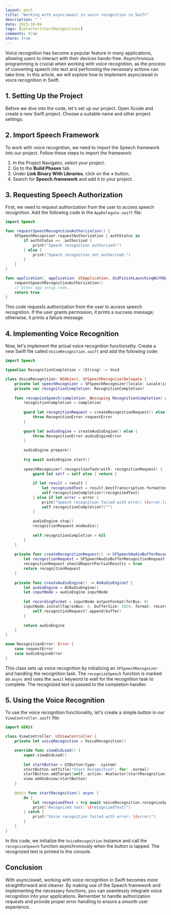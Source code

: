 ```yaml
---
layout: post
title: "Working with async/await in voice recognition in Swift"
description: " "
date: 2023-10-04
tags: [selector(startRecognition)]
comments: true
share: true
---
```


Voice recognition has become a popular feature in many applications, allowing users to interact with their devices hands-free. Asynchronous programming is crucial when working with voice recognition, as the process of converting speech into text and performing the necessary actions can take time. In this article, we will explore how to implement async/await in voice recognition in Swift.

## 1. Setting Up the Project

Before we dive into the code, let's set up our project. Open Xcode and create a new Swift project. Choose a suitable name and other project settings.

## 2. Import Speech Framework

To work with voice recognition, we need to import the Speech framework into our project. Follow these steps to import the framework:

1. In the Project Navigator, select your project.
2. Go to the **Build Phases** tab.
3. Under **Link Binary With Libraries**, click on the **+** button.
4. Search for **Speech.framework** and add it to your project.

## 3. Requesting Speech Authorization

First, we need to request authorization from the user to access speech recognition. Add the following code in the `AppDelegate.swift` file:

```swift
import Speech

func requestSpeechRecognitionAuthorization() {
    SFSpeechRecognizer.requestAuthorization { authStatus in
        if authStatus == .authorized {
            print("Speech recognition authorized!")
        } else {
            print("Speech recognition not authorized.")
        }
    }
}

func application(_ application: UIApplication, didFinishLaunchingWithOptions launchOptions: [UIApplication.LaunchOptionsKey: Any]?) -> Bool {
    requestSpeechRecognitionAuthorization()
    // Other app setup code...
    return true
}
```

This code requests authorization from the user to access speech recognition. If the user grants permission, it prints a success message; otherwise, it prints a failure message.

## 4. Implementing Voice Recognition

Now, let's implement the actual voice recognition functionality. Create a new Swift file called `VoiceRecognition.swift` and add the following code:

```swift
import Speech

typealias RecognitionCompletion = (String) -> Void

class VoiceRecognition: NSObject, SFSpeechRecognizerDelegate {
    private let speechRecognizer = SFSpeechRecognizer(locale: Locale(identifier: "en-US"))
    private var recognitionCompletion: RecognitionCompletion?
    
    func recognizeSpeech(completion: @escaping RecognitionCompletion) async throws {
        recognitionCompletion = completion
        
        guard let recognitionRequest = createRecognitionRequest() else {
            throw RecognitionError.requestError
        }
        
        guard let audioEngine = createAudioEngine() else {
            throw RecognitionError.audioEngineError
        }
        
        audioEngine.prepare()
        
        try await audioEngine.start()
        
        speechRecognizer?.recognitionTask(with: recognitionRequest) { [weak self] (result, error) in
            guard let self = self else { return }
            
            if let result = result {
                let recognizedText = result.bestTranscription.formattedString
                self.recognitionCompletion?(recognizedText)
            } else if let error = error {
                print("Speech recognition failed with error: \(error.localizedDescription)")
                self.recognitionCompletion?("")
            }
            
            audioEngine.stop()
            recognitionRequest.endAudio()
            
            self.recognitionCompletion = nil
        }
    }
    
    private func createRecognitionRequest() -> SFSpeechAudioBufferRecognitionRequest? {
        let recognitionRequest = SFSpeechAudioBufferRecognitionRequest()
        recognitionRequest.shouldReportPartialResults = true
        return recognitionRequest
    }
    
    private func createAudioEngine() -> AVAudioEngine? {
        let audioEngine = AVAudioEngine()
        let inputNode = audioEngine.inputNode
        
        let recordingFormat = inputNode.outputFormat(forBus: 0)
        inputNode.installTap(onBus: 0, bufferSize: 1024, format: recordingFormat) { (buffer, _) in
            self.recognitionRequest?.append(buffer)
        }
        
        return audioEngine
    }
}

enum RecognitionError: Error {
    case requestError
    case audioEngineError
}
```

This class sets up voice recognition by initializing an `SFSpeechRecognizer` and handling the recognition task. The `recognizeSpeech` function is marked as `async` and uses the `await` keyword to wait for the recognition task to complete. The recognized text is passed to the completion handler.

## 5. Using the Voice Recognition

To use the voice recognition functionality, let's create a simple button in our `ViewController.swift` file:

```swift
import UIKit

class ViewController: UIViewController {
    private let voiceRecognition = VoiceRecognition()

    override func viewDidLoad() {
        super.viewDidLoad()
        
        let startButton = UIButton(type: .system)
        startButton.setTitle("Start Recognition", for: .normal)
        startButton.addTarget(self, action: #selector(startRecognition), for: .touchUpInside)
        view.addSubview(startButton)
    }
    
    @objc func startRecognition() async {
        do {
            let recognizedText = try await voiceRecognition.recognizeSpeech()
            print("Recognized text: \(recognizedText)")
        } catch {
            print("Voice recognition failed with error: \(error)")
        }
    }
}
```

In this code, we initialize the `VoiceRecognition` instance and call the `recognizeSpeech` function asynchronously when the button is tapped. The recognized text is printed to the console.

## Conclusion

With async/await, working with voice recognition in Swift becomes more straightforward and cleaner. By making use of the Speech framework and implementing the necessary functions, you can seamlessly integrate voice recognition into your applications. Remember to handle authorization requests and provide proper error handling to ensure a smooth user experience.